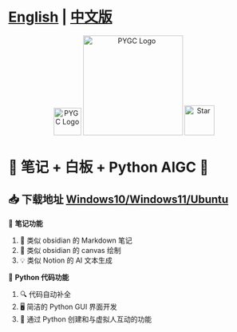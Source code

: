 # [English](README.md) | [中文版](README.zh-cn.md)

<div align="center">

<img src="https://github.com/pygc/pygc/blob/main/doc//logo-icon.png" alt="PYGC Logo" width="55">
<img src="https://github.com/pygc/pygc/blob/main/doc//logo.gif" alt="PYGC Logo" width="200">
<img src="https://github.com/pygc/pygc/blob/main/doc/star.jpg" alt="Star" width="60">
</div>

<!-- 下面一行，英文版则应该改为：# 🎉 Note + Canvas + Python AIGC 🎉 -->

# 🎉 笔记 + 白板 + Python AIGC 🎉

## 📥 下载地址 [Windows10/Windows11/Ubuntu](https://github.com/pygc/pygc/releases)

📝 **笔记功能**

1. 📖 类似 obsidian 的 Markdown 笔记
2. 🎨 类似 obsidian 的 canvas 绘制
3. 💡 类似 Notion 的 AI 文本生成

🐍 **Python 代码功能**

1. 🔍 代码自动补全
2. 🖥 简洁的 Python GUI 界面开发
3. 🤖 通过 Python 创建和与虚拟人互动的功能

